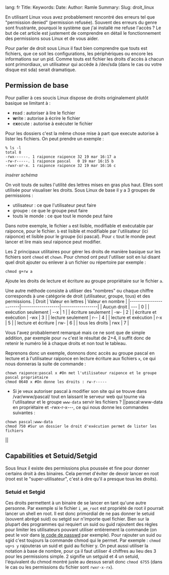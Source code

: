 lang: fr
Title:
Keywords:
Date:
Author: Ramle
Summary:
Slug: droit_linux

En utilisant Linux vous avez probablement rencontré des erreurs tel que "permission denied" (permission refusée). Souvent des erreurs du genre sont frustrante, pourquoi le système que j'ai installé me refuse l'accès ? Le but de cet article est justement de comprendre en détail le fonctionnement des permissions sous Linux et de vous aider.

Pour parler de droit sous Linux il faut bien comprendre que touts est fichiers, que ce soit les configurations, les périphériques ou encore les informations sur un pid. Comme touts est fichier les droits d'accès à chacun sont primordiaux, un utilisateur qui accède à /dev/sda (dans le cas ou votre disque est sda) serait dramatique.

## Permission de base
Pour pallier à ces soucis Linux dispose de droits originalement plutôt basique se limitant à :
- **r**ead : autoriser à lire le fichier
- **w**rite : autorise à écrire le fichier
- e**x**ecute : autorise à exécuter le fichier

Pour les dossiers c'est la même chose mise à part que execute autorise à lister les fichiers.
On peut prendre un exemple :
```
% ls -l
total 8
-rwx------. 1 raiponce raiponce 32 19 mar 16:17 a
-rw-r-----. 1 raiponce pascal   0 19 mar 16:15 b
-rwxr-xr-x. 1 raiponce raiponce 32 19 mar 16:16 c
```
*insérer schéma*

On voit touts de suites l'utilité des lettres mises en gras plus haut. Elles sont utilisée pour visualiser les droits. Sous Linux de base il y a 3 groupes de permissions :
- utilisateur : ce que l'utilisateur peut faire
- groupe : ce que le groupe peut faire
- touts le monde : ce que tout le monde peut faire

Dans notre exemple, le fichier `a` est lisible, modifiable et exécutable par raiponce, pour le fichier. `b` est lisible et modifiable par l'utilisateur (ici raiponce) et lisible pour le groupe (ici pascal). Pour `c` tout le monde peut lancer et lire mais seul raiponce peut modifier.

Les 2 principaux utilitaires pour gérer les droits de manière basique sur les fichiers sont `chmod` et `chown`. Pour chmod ont peut l'utiliser soit en lui disant quel droit ajouter ou enlever à un fichier ou répertoire par exemple :
```
chmod g+rw a
```
Ajoute les droits de lecture et écriture au groupe propriétaire sur le fichier `a`.

Une autre méthode consiste à utiliser des "nombres" ou chaque chiffre corresponds à une catégorie de droit (utilisateur, groupe, tous) et des permissions.
| Droit                 | Valeur en lettres | Valeur en nombre |
|-----------------------|-------------------|------------------|
| Aucun droit           | ---               | 0                |
| exécution seulement   | --x               | 1                |
| écriture seulement    | -w-               | 2                |
| écriture et exécution | -wx               | 3                |
| lecture seulement     | r--               | 4                |
| lecture et exécution  | r-x               | 5                |
| lecture et écriture   | rw-               | 6                |
| tous les droits       | rwx               | 7                |

Vous l'avez probablement remarqué mais ce ne sont que de simple addition, par exemple pour `rw` c'est le résultat de 2+4, il suffit donc de retenir le numéro lié à chaque droits et non tout le tableau.

Reprenons donc un exemple, donnons donc accès au groupe pascal en lecture et à l'utilisateur raiponce en lecture écriture aux fichiers `x`, ce qui nous donneras la suite de commande :
```
chown raiponce:pascal x #On met l'utilisateur raiponce et le groupe pascal propriétaire
chmod 0640 x #On donne les droits : rw-r-----

```

- Si je veux autoriser pascal à modifier son site qui se trouve dans /var/www/pascal/ tout en laissant le serveur web qui tourne via l'utilisateur et le groupe `www-data` servir les fichiers ? ||pascal:www-data en propriétaire et -rwx-r-x---, ce qui nous donne les commandes suivantes :
```
chown pascal:www-data
chmod 750 #Sur un dossier le droit d'exécution permet de lister les fichiers
```
||

## Capabilities et Setuid/Setgid
Sous linux il existe des permissions plus poussée et fine pour donner certains droit à des binaires. Cela permet d'éviter de devoir lancer en root (root est le "super-utilisateur", c'est à dire qu'il a presque tous les droits).
### Setuid et Setgid
Ces droits permettent à un binaire de se lancer en tant qu'une autre personne. Par exemple si le fichier `i_am_root` est propriété de root il pourrait lancer un shell en root. Il est donc primordial de ne pas donner le setuid (souvent abrégé suid) ou setgid sur n'importe quel fichier. Bien sur la plupart des programmes qui requiert un suid ou guid rajoutent des règles pour limiter les utilisateurs pouvant utiliser entièrement la commande (on peut le voir dans [le code de passwd](https://github.com/shadow-maint/shadow/blob/master/src/passwd.c) par exemple).
Pour rajouter un suid ou sgid c'est toujours la commande chmod qui le permet. Par exemple : `chmod ug+s y` rajouteras un suid et guid au fichier y. On peut aussi utiliser la notation à base de nombre, pour ça il faut utiliser 4 chiffres au lieu des 3 pour les permissions simple. 2 signifie un setguid et 4 un setuid, l'équivalent du chmod montré juste au dessus serait donc `chmod 6755` (dans le cas ou les permissions du fichier sont `rwxr-x-rx`).
